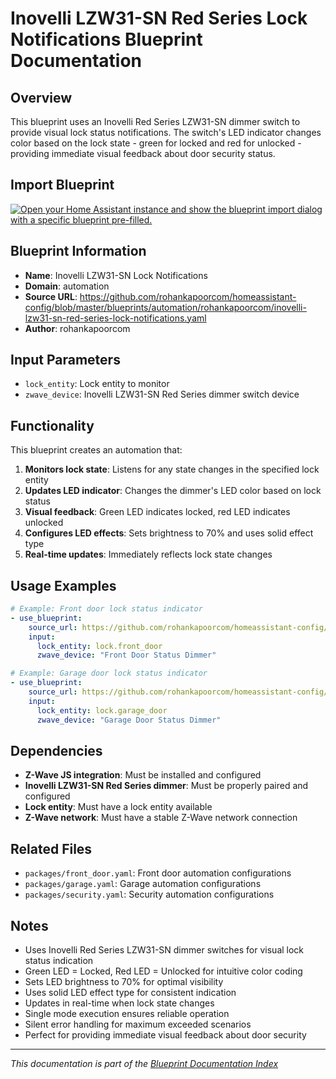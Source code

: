 # Inovelli LZW31-SN Red Series Lock Notifications Blueprint Documentation

## Overview
This blueprint uses an Inovelli Red Series LZW31-SN dimmer switch to provide visual lock status notifications. The switch's LED indicator changes color based on the lock state - green for locked and red for unlocked - providing immediate visual feedback about door security status.

## Import Blueprint

[![Open your Home Assistant instance and show the blueprint import dialog with a specific blueprint pre-filled.](https://my.home-assistant.io/badges/blueprint_import.svg)](https://my.home-assistant.io/redirect/blueprint_import/?blueprint_url=https%3A//github.com/rohankapoorcom/homeassistant-config/blob/master/blueprints/automation/rohankapoorcom/inovelli-lzw31-sn-red-series-lock-notifications.yaml)

## Blueprint Information
- **Name**: Inovelli LZW31-SN Lock Notifications
- **Domain**: automation
- **Source URL**: https://github.com/rohankapoorcom/homeassistant-config/blob/master/blueprints/automation/rohankapoorcom/inovelli-lzw31-sn-red-series-lock-notifications.yaml
- **Author**: rohankapoorcom

## Input Parameters
- `lock_entity`: Lock entity to monitor
- `zwave_device`: Inovelli LZW31-SN Red Series dimmer switch device

## Functionality
This blueprint creates an automation that:

1. **Monitors lock state**: Listens for any state changes in the specified lock entity
2. **Updates LED indicator**: Changes the dimmer's LED color based on lock status
3. **Visual feedback**: Green LED indicates locked, red LED indicates unlocked
4. **Configures LED effects**: Sets brightness to 70% and uses solid effect type
5. **Real-time updates**: Immediately reflects lock state changes

## Usage Examples
```yaml
# Example: Front door lock status indicator
- use_blueprint:
    source_url: https://github.com/rohankapoorcom/homeassistant-config/blob/master/blueprints/automation/rohankapoorcom/inovelli-lzw31-sn-red-series-lock-notifications.yaml
    input:
      lock_entity: lock.front_door
      zwave_device: "Front Door Status Dimmer"

# Example: Garage door lock status indicator
- use_blueprint:
    source_url: https://github.com/rohankapoorcom/homeassistant-config/blob/master/blueprints/automation/rohankapoorcom/inovelli-lzw31-sn-red-series-lock-notifications.yaml
    input:
      lock_entity: lock.garage_door
      zwave_device: "Garage Door Status Dimmer"
```

## Dependencies
- **Z-Wave JS integration**: Must be installed and configured
- **Inovelli LZW31-SN Red Series dimmer**: Must be properly paired and configured
- **Lock entity**: Must have a lock entity available
- **Z-Wave network**: Must have a stable Z-Wave network connection

## Related Files
- `packages/front_door.yaml`: Front door automation configurations
- `packages/garage.yaml`: Garage automation configurations
- `packages/security.yaml`: Security automation configurations

## Notes
- Uses Inovelli Red Series LZW31-SN dimmer switches for visual lock status indication
- Green LED = Locked, Red LED = Unlocked for intuitive color coding
- Sets LED brightness to 70% for optimal visibility
- Uses solid LED effect type for consistent indication
- Updates in real-time when lock state changes
- Single mode execution ensures reliable operation
- Silent error handling for maximum exceeded scenarios
- Perfect for providing immediate visual feedback about door security

---

*This documentation is part of the [Blueprint Documentation Index](../README.md)*
